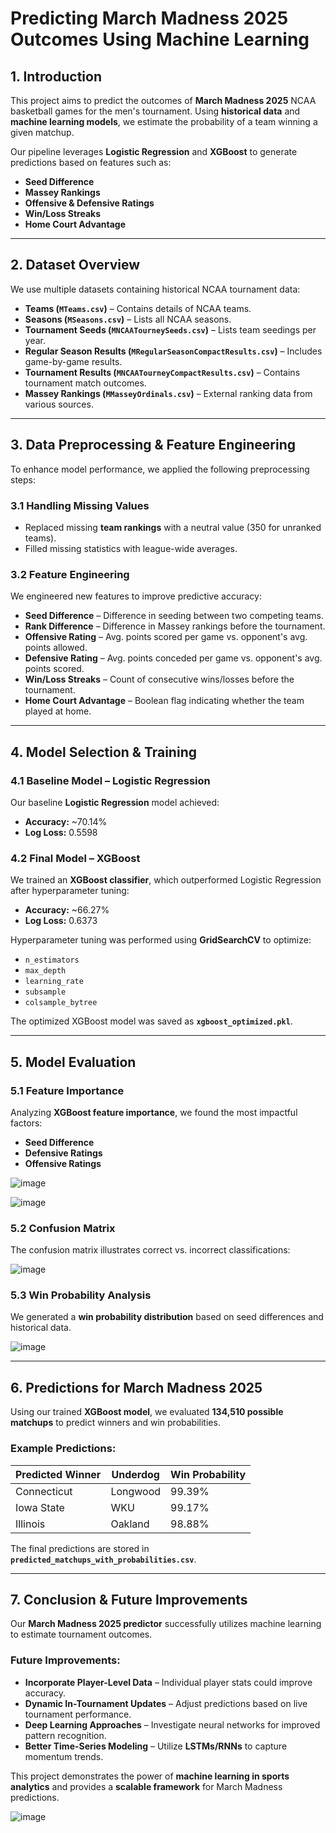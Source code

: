 # Predicting March Madness 2025 Outcomes Using Machine Learning

## 1. Introduction
This project aims to predict the outcomes of **March Madness 2025** NCAA basketball games for the men's tournament. Using **historical data** and **machine learning models**, we estimate the probability of a team winning a given matchup. 

Our pipeline leverages **Logistic Regression** and **XGBoost** to generate predictions based on features such as:
- **Seed Difference**
- **Massey Rankings**
- **Offensive & Defensive Ratings**
- **Win/Loss Streaks**
- **Home Court Advantage**

---

## 2. Dataset Overview
We use multiple datasets containing historical NCAA tournament data:

- **Teams (`MTeams.csv`)** – Contains details of NCAA teams.
- **Seasons (`MSeasons.csv`)** – Lists all NCAA seasons.
- **Tournament Seeds (`MNCAATourneySeeds.csv`)** – Lists team seedings per year.
- **Regular Season Results (`MRegularSeasonCompactResults.csv`)** – Includes game-by-game results.
- **Tournament Results (`MNCAATourneyCompactResults.csv`)** – Contains tournament match outcomes.
- **Massey Rankings (`MMasseyOrdinals.csv`)** – External ranking data from various sources.

---

## 3. Data Preprocessing & Feature Engineering

To enhance model performance, we applied the following preprocessing steps:

### 3.1 Handling Missing Values
- Replaced missing **team rankings** with a neutral value (350 for unranked teams).
- Filled missing statistics with league-wide averages.

### 3.2 Feature Engineering
We engineered new features to improve predictive accuracy:
- **Seed Difference** – Difference in seeding between two competing teams.
- **Rank Difference** – Difference in Massey rankings before the tournament.
- **Offensive Rating** – Avg. points scored per game vs. opponent's avg. points allowed.
- **Defensive Rating** – Avg. points conceded per game vs. opponent's avg. points scored.
- **Win/Loss Streaks** – Count of consecutive wins/losses before the tournament.
- **Home Court Advantage** – Boolean flag indicating whether the team played at home.

---

## 4. Model Selection & Training

### 4.1 Baseline Model – Logistic Regression
Our baseline **Logistic Regression** model achieved:
- **Accuracy:** ~70.14%
- **Log Loss:** 0.5598

### 4.2 Final Model – XGBoost
We trained an **XGBoost classifier**, which outperformed Logistic Regression after hyperparameter tuning:

- **Accuracy:** ~66.27%
- **Log Loss:** 0.6373

Hyperparameter tuning was performed using **GridSearchCV** to optimize:
- `n_estimators`
- `max_depth`
- `learning_rate`
- `subsample`
- `colsample_bytree`

The optimized XGBoost model was saved as **`xgboost_optimized.pkl`**.

---

## 5. Model Evaluation

### 5.1 Feature Importance
Analyzing **XGBoost feature importance**, we found the most impactful factors:
- **Seed Difference**
- **Defensive Ratings**
- **Offensive Ratings**

![image](https://github.com/user-attachments/assets/1190a0d7-fae8-4f82-a93a-874d0c7e248d)

![image](https://github.com/user-attachments/assets/44f69564-da4a-4c17-9941-8f1498fd2881)


### 5.2 Confusion Matrix
The confusion matrix illustrates correct vs. incorrect classifications:

![image](https://github.com/user-attachments/assets/da8c5419-314f-47f0-9095-e74337365964)


### 5.3 Win Probability Analysis
We generated a **win probability distribution** based on seed differences and historical data.

![image](https://github.com/user-attachments/assets/1837f9fd-316e-4d10-9ab6-c05d3216f904)


---

## 6. Predictions for March Madness 2025

Using our trained **XGBoost model**, we evaluated **134,510 possible matchups** to predict winners and win probabilities.

### Example Predictions:
| **Predicted Winner** | **Underdog** | **Win Probability** |
|----------------------|-------------|---------------------|
| Connecticut         | Longwood    | 99.39%             |
| Iowa State         | WKU         | 99.17%             |
| Illinois           | Oakland     | 98.88%             |

The final predictions are stored in **`predicted_matchups_with_probabilities.csv`**.

---

## 7. Conclusion & Future Improvements

Our **March Madness 2025 predictor** successfully utilizes machine learning to estimate tournament outcomes. 

### Future Improvements:
- **Incorporate Player-Level Data** – Individual player stats could improve accuracy.
- **Dynamic In-Tournament Updates** – Adjust predictions based on live tournament performance.
- **Deep Learning Approaches** – Investigate neural networks for improved pattern recognition.
- **Better Time-Series Modeling** – Utilize **LSTMs/RNNs** to capture momentum trends.

This project demonstrates the power of **machine learning in sports analytics** and provides a **scalable framework** for March Madness predictions.

![image](https://github.com/user-attachments/assets/6610db9a-641a-49d9-8a68-dbd58b20f686)


